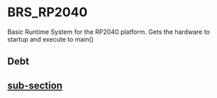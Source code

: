 # BRS_RP2040

Basic Runtime System for the RP2040 platform.
Gets the hardware to startup and execute to main()

## Debt

## [sub-section](./debt.md#TechnicalDebt)